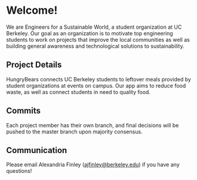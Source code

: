 # Welcome!
We are Engineers for a Sustainable World, a student organization at UC Berkeley. Our goal as an organization is to motivate top engineering students to work on projects that improve the local communities as well as building general awareness and technological solutions to sustainability. 
## Project Details
HungryBears connects UC Berkeley students to leftover meals provided by student organizations at events on campus. Our app aims to reduce food waste, as well as connect students in need to quality food.
## Commits
Each project member has their own branch, and final decisions will be pushed to the master branch upon majority consensus.
## Communication
Please email Alexandria Finley (ajfinley@berkeley.edu) if you have any questions!
